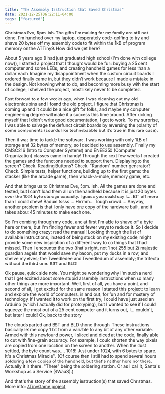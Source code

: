 ```yaml
---
title: "The Assembly Instruction that Saved Christmas"
date: 2021-12-25T06:22:11-04:00
tags: ["featured"]
---
```


Christmas Eve, 5pm-ish. The gifts I'm making for my family are still not done. I'm hunched over my laptop, desperately code-golfing to try and shave 20 bytes off my assembly code to fit within the 1kB of program memory on the ATTiny9. How did we get here?

About 5 years ago (I had just graduated high school (I'm done with college now)), I started a project that I thought would be fun: buying a 25 cent computer and some LEDs, and creating handheld games for less than a dollar each. Imagine my disappointment when the custom circuit boards I ordered finally came in, but they didn't work because I made a mistake in the design. Not knowing what to do, and becoming more busy with the start of college, I shelved the project, most likely never to be completed.

Fast forward to a few weeks ago, when I was cleaning out my old electronics bins and I found the old project. I figure that Christmas is coming up and it could be a nice gift for folks, and maybe my computer engineering degree will make it a success this time around. After kicking myself that I didn't write good documentation, I got to work. To my surprise, I was able to salvage the defunct circuit boards by reversing the polarity of some components (sounds like technobabble but it's true in this rare case).

Then it was time to tackle the software. I was working with only 1kB of storage and 32 bytes of memory, so I decided to use assembly. Finally my CMSC216 (Intro to Computer Systems) and ENEE350 (Computer Organization) classes came in handy! Through the next few weeks I created the games and the functions needed to support them. Displaying to the screen? Check. Reading Buttons? Check. "Random" number generator? Check. Simple tests, helper functions, building up to the first game: the stacker (like the arcade game), then whack-a-mole, memory game, etc.

And that brings us to Christmas Eve, 5pm. Ish. All the games are done and tested, but I can't load them all on the handheld because it is just 20 bytes over the 1024 byte storage capacity. I guess you could say I.... BIT off more than I could chew! Badum tssss.... Hmmm... Tough crowd.... Anyway, another problem is that I only have one copy of the hardware built, and it takes about 45 minutes to make each one.

So I'm combing through my code, and at first I'm able to shave off a byte here or there, but I'm finding fewer and fewer ways to reduce it. So I decide to do something crazy: read the manual! Looking through the list of available instructions, instead of being stuck on my existing code, might provide some new inspiration of a different way to do things that I had missed. Then I encounter the two (that's right, not 1 not 255 but 2) majestic guardian angels that would save my bacon, put my ducks in a row, and shelve my elves; the Tweedledee and Tweedledum of assembly; the trifecta without the third one: BST and BLD!

Ok pause, quick side note. You might be wondering why I'm such a nerd that I get excited about some stupid assembly instructions when so many other things are more important. Well, first of all, you have a point, and second of all, I get excited for the same reason I started this project: to learn and explore the world of computers, in and out, for fun and for mastery of technology. If I wanted it to work on the first try, I could have just used an Arduino (which I actually did for prototyping), but I wanted to see if I could squeeze the most out of a 25 cent computer and it turns out, I... couldn't, but later I could! Ok, back to the story.

The clouds parted and BST and BLD shone through! These instructions basically let me copy 1 bit from a variable to any bit of any other variable. Armed with this newfound power, I sliced and diced at the code, finally able to cut with fine-grain accuracy. For example, I could shorten the way pixels are copied from one location on the screen to another. When the dust settled, the byte count was.... 1018! Just under 1024, with 6 bytes to spare. It's a Christmas Miracle™. (Of course then I still had to spend several hours soldering a few copies of the handheld, but that's neither here nor there. Actually it is there. "There" being the soldering station. Or as I call it, Santa's Workshop as a Service (SWaaS).)

And that's the story of the assembly instruction(s) that saved Christmas. More info: [ATinyGame project](/ATinyGame/)